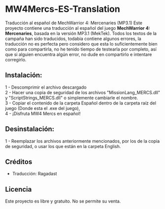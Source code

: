 # MW4Mercs-ES-Translation
Traducción al español de MechWarrior 4: Mercenaries (MP3.1)
Este proyecto contiene una traducción al español del juego **MechWarrior 4: Mercenaries**, basada en la versión MP3.1 (MekTek).
Todos los textos de la campaña han sido traducidos, todabia contiene algunos errores, la traducción no es perfecta pero considero que esta lo suficientemente bien como para compartirla, 
no he tenido tiempo de testearla por completo, así que si alguien encuentra algún error, no dude en compartirlo e intentare corregirlo.

## Instalación:
1 - Descomprimir el archivo descargado  
2 - Hacer una copia de seguridad de los archivos "MissionLang_MERCS.dll" y "ScriptStrings_MERCS.dll" o simplemente cambiarle el nombre.  
3 - Copiar el contenido de la carpeta Español dentro de la carpeta raíz del juego (Donde esta el .exe del juego),  
4 - ¡Disfruta MW4 Mercs en español!

## Desinstalación:
1 - Reemplazar los archivos anteriormente mencionados, por los de la copia de seguridad, o usar los que están en la carpeta English.

## Créditos
- Traducción: Ragadast

## Licencia
Este proyecto es libre y gratuito. No se permite su venta.
